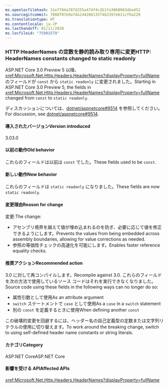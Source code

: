 ```yaml
---
ms.openlocfilehash: 31e7f84a787d255a474f4c2b1fa3068903dbed52
ms.sourcegitcommit: 7088f87e9a7da144266135f4b2397e611cf0a228
ms.translationtype: HT
ms.contentlocale: ja-JP
ms.lasthandoff: 01/11/2020
ms.locfileid: "75901579"
---
```

### <a name="http-headernames-constants-changed-to-static-readonly"></a><span data-ttu-id="5796a-101">HTTP:HeaderNames の定数を静的読み取り専用に変更</span><span class="sxs-lookup"><span data-stu-id="5796a-101">HTTP: HeaderNames constants changed to static readonly</span></span>

<span data-ttu-id="5796a-102">ASP.NET Core 3.0 Preview 5 以降、<xref:Microsoft.Net.Http.Headers.HeaderNames?displayProperty=fullName> のフィールドが `const` から `static readonly` に変更されました。</span><span class="sxs-lookup"><span data-stu-id="5796a-102">Starting in ASP.NET Core 3.0 Preview 5, the fields in <xref:Microsoft.Net.Http.Headers.HeaderNames?displayProperty=fullName> changed from `const` to `static readonly`.</span></span>

<span data-ttu-id="5796a-103">ディスカッションについては、[dotnet/aspnetcore#9514](https://github.com/dotnet/aspnetcore/issues/9514) を参照してください。</span><span class="sxs-lookup"><span data-stu-id="5796a-103">For discussion, see [dotnet/aspnetcore#9514](https://github.com/dotnet/aspnetcore/issues/9514).</span></span>

#### <a name="version-introduced"></a><span data-ttu-id="5796a-104">導入されたバージョン</span><span class="sxs-lookup"><span data-stu-id="5796a-104">Version introduced</span></span>

<span data-ttu-id="5796a-105">3.0</span><span class="sxs-lookup"><span data-stu-id="5796a-105">3.0</span></span>

#### <a name="old-behavior"></a><span data-ttu-id="5796a-106">以前の動作</span><span class="sxs-lookup"><span data-stu-id="5796a-106">Old behavior</span></span>

<span data-ttu-id="5796a-107">これらのフィールドは以前は `const` でした。</span><span class="sxs-lookup"><span data-stu-id="5796a-107">These fields used to be `const`.</span></span>

#### <a name="new-behavior"></a><span data-ttu-id="5796a-108">新しい動作</span><span class="sxs-lookup"><span data-stu-id="5796a-108">New behavior</span></span>

<span data-ttu-id="5796a-109">これらのフィールドは `static readonly` になりました。</span><span class="sxs-lookup"><span data-stu-id="5796a-109">These fields are now `static readonly`.</span></span>

#### <a name="reason-for-change"></a><span data-ttu-id="5796a-110">変更理由</span><span class="sxs-lookup"><span data-stu-id="5796a-110">Reason for change</span></span>

<span data-ttu-id="5796a-111">変更:</span><span class="sxs-lookup"><span data-stu-id="5796a-111">The change:</span></span>

* <span data-ttu-id="5796a-112">アセンブリ境界を越えて値が埋め込まれるのを防ぎ、必要に応じて値を修正できるようにします。</span><span class="sxs-lookup"><span data-stu-id="5796a-112">Prevents the values from being embedded across assembly boundaries, allowing for value corrections as needed.</span></span>
* <span data-ttu-id="5796a-113">参照の等価性チェックの高速化を可能にします。</span><span class="sxs-lookup"><span data-stu-id="5796a-113">Enables faster reference equality checks.</span></span>

#### <a name="recommended-action"></a><span data-ttu-id="5796a-114">推奨アクション</span><span class="sxs-lookup"><span data-stu-id="5796a-114">Recommended action</span></span>

<span data-ttu-id="5796a-115">3\.0 に対して再コンパイルします。</span><span class="sxs-lookup"><span data-stu-id="5796a-115">Recompile against 3.0.</span></span> <span data-ttu-id="5796a-116">これらのフィールドを次の方法で使用しているソース コードはそれを実行できなくなりました。</span><span class="sxs-lookup"><span data-stu-id="5796a-116">Source code using these fields in the following ways can no longer do so:</span></span>

* <span data-ttu-id="5796a-117">属性引数として使用</span><span class="sxs-lookup"><span data-stu-id="5796a-117">As an attribute argument</span></span>
* <span data-ttu-id="5796a-118">`switch` ステートメントで `case` として使用</span><span class="sxs-lookup"><span data-stu-id="5796a-118">As a `case` in a `switch` statement</span></span>
* <span data-ttu-id="5796a-119">別の `const` を定義するときに使用</span><span class="sxs-lookup"><span data-stu-id="5796a-119">When defining another `const`</span></span>

<span data-ttu-id="5796a-120">この破壊的変更を回避するには、ヘッダー名の自己定義型の定数または文字列リテラルの使用に切り替えます。</span><span class="sxs-lookup"><span data-stu-id="5796a-120">To work around the breaking change, switch to using self-defined header name constants or string literals.</span></span>

#### <a name="category"></a><span data-ttu-id="5796a-121">カテゴリ</span><span class="sxs-lookup"><span data-stu-id="5796a-121">Category</span></span>

<span data-ttu-id="5796a-122">ASP.NET Core</span><span class="sxs-lookup"><span data-stu-id="5796a-122">ASP.NET Core</span></span>

#### <a name="affected-apis"></a><span data-ttu-id="5796a-123">影響を受ける API</span><span class="sxs-lookup"><span data-stu-id="5796a-123">Affected APIs</span></span>

<xref:Microsoft.Net.Http.Headers.HeaderNames?displayProperty=fullName>

<!-- 

#### Affected APIs

`T:Microsoft.Net.Http.Headers.HeaderNames`

-->
